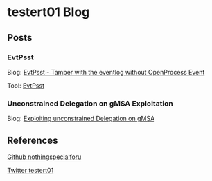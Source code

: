 # testert01 Blog

## Posts

### EvtPsst
Blog:
[EvtPsst - Tamper with the eventlog without OpenProcess Event](https://nothingspecialforu.github.io/EvtPsstBlog)

Tool:
[EvtPsst](https://github.com/nothingspecialforu/EvtPsst)

### Unconstrained Delegation on gMSA Exploitation
Blog:
[Exploiting unconstrained Delegation on gMSA](https://nothingspecialforu.github.io/UCgMSAExploitation/)

## References
[Github nothingspecialforu](https://github.com/nothingspecialforu)


[Twitter testert01](https://twitter.com/testert01)

